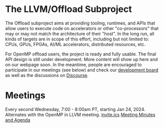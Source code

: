 # The LLVM/Offload Subproject

The Offload subproject aims at providing tooling, runtimes, and APIs that allow
users to execute code on accelerators or other "co-processors" that may or may
not match the architecture of their "host". In the long run, all kinds of
targets are in scope of this effort, including but not limited to: CPUs, GPUs,
FPGAs, AI/ML accelerators, distributed resources, etc.

For OpenMP offload users, the project is ready and fully usable.
The final API design is still under development. More content will show up here 
and on our webpage soon. In the meantime, people are encouraged to participate 
in our meetings (see below) and check our
[development board](https://github.com/orgs/llvm/projects/24/) as well as the
discussions on [Discourse](https://discourse.llvm.org/tag/offload).

# Meetings

Every second Wednesday, 7:00 - 8:00am PT, starting Jan 24, 2024.
Alternates with the OpenMP in LLVM meeting.
[invite.ics](https://drive.google.com/file/d/1AYwKdnM01aV9Gv9k435ArEAhn7PAer7z/view?usp=sharing)
[Meeting Minutes and Agenda](https://docs.google.com/document/d/1PAeEshxHCv22JDBCPA9GXGggLp0t7rsnD_jL04MBbzw/edit?usp=sharing)
